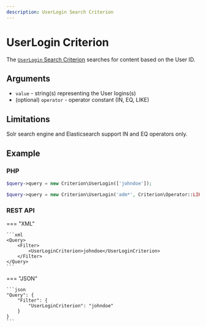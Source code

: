 ```yaml
---
description: UserLogin Search Criterion
---
```


# UserLogin Criterion

The [`UserLogin` Search Criterion](../../api/php_api/php_api_reference/classes/Ibexa-Contracts-Core-Repository-Values-Content-Query-Criterion-UserLogin.html) searches for content based on the User ID.

## Arguments

- `value` - string(s) representing the User logins(s)
- (optional) `operator` - operator constant (IN, EQ, LIKE)

## Limitations

Solr search engine and Elasticsearch support IN and EQ operators only.

## Example

### PHP

``` php
$query->query = new Criterion\UserLogin(['johndoe']);
```

``` php
$query->query = new Criterion\UserLogin('adm*', Criterion\Operator::LIKE);
```

### REST API

=== "XML"

    ```xml
    <Query>
        <Filter>
            <UserLoginCriterion>johndoe</UserLoginCriterion>
        </Filter>
    </Query>
    ```

=== "JSON"

    ```json
    "Query": {
        "Filter": {
            "UserLoginCriterion": "johndoe"
        }
    }
    ```